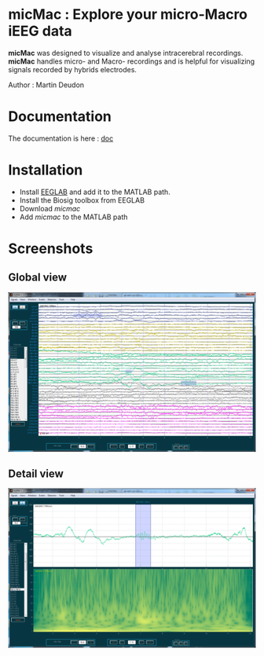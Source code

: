 # micMac : Explore your micro-Macro iEEG data 

**micMac** was designed to visualize and analyse intracerebral recordings.
**micMac** handles micro- and Macro- recordings and is helpful for visualizing signals recorded by hybrids electrodes.

Author : Martin Deudon

# Documentation
The documentation is here : [doc](http://micmac.readthedocs.io/en/latest/)

# Installation

- Install [EEGLAB](https://sccn.ucsd.edu/eeglab/download.php) and add it to the MATLAB path.
- Install the Biosig toolbox from EEGLAB
- Download *micmac*
- Add *micmac* to the MATLAB path  

# Screenshots

## Global view
![snapshot](images/micmac_ex1.png)

## Detail view
![snapshot](images/micmac_ex2.png)


